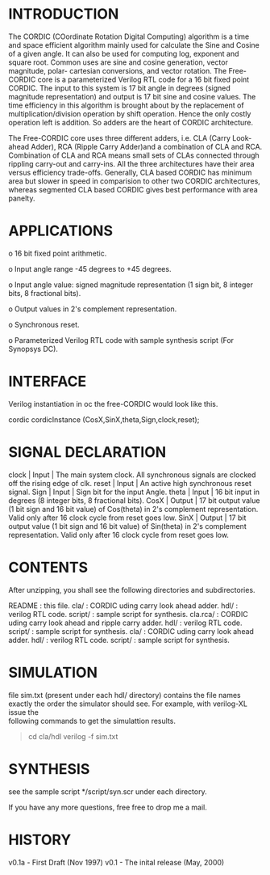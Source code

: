 # INTRODUCTION

The CORDIC (COordinate Rotation Digital Computing) algorithm is a time and
space efficient algorithm mainly used for calculate the Sine and Cosine of
a given angle.  It can also be used for computing log, exponent and square
root. Common uses are sine and cosine generation, vector magnitude, polar-
cartesian conversions, and vector rotation. The Free-CORDIC core is a
parameterized Verilog RTL code for a 16 bit fixed point CORDIC.  The input
to this system is 17 bit angle in degrees (signed magnitude representation)
and output is 17 bit sine and cosine values. The time efficiency in this
algorithm is brought about by the replacement of multiplication/division
operation by shift operation. Hence the only costly operation left is
addition.  So adders are the heart of CORDIC architecture.  

The Free-CORDIC core uses three different adders, i.e. CLA (Carry Look-ahead
Adder), RCA (Ripple Carry Adder)and a combination of CLA and RCA. Combination
of CLA and RCA means small sets of CLAs connected through rippling carry-out
and carry-ins. All the three architectures have their area versus efficiency
trade-offs. Generally, CLA based CORDIC has minimum area but slower in speed
in comparision to other two CORDIC architectures, whereas segmented CLA based
CORDIC gives best performance with area panelty.


# APPLICATIONS

 o 16 bit fixed point arithmetic.

 o Input angle range -45 degrees to +45 degrees. 

 o Input angle value: signed magnitude representation (1 sign bit, 8 integer
   bits, 8 fractional bits).

 o Output values in 2's complement representation. 

 o Synchronous reset. 

 o Parameterized Verilog RTL code with sample synthesis script (For Synopsys
   DC). 


# INTERFACE

Verilog instantiation in oc the free-CORDIC would look like this.

cordic cordicInstance (CosX,SinX,theta,Sign,clock,reset);

# SIGNAL DECLARATION

clock | Input | The main system clock.  All synchronous signals are clocked 
                off the rising edge of clk.
reset | Input  | An active high synchronous reset signal.
Sign  | Input  | Sign bit for the input Angle.
theta | Input  | 16 bit input in degrees (8 integer bits, 8 fractional bits).
CosX  | Output | 17 bit output value (1 bit sign and 16 bit value) of Cos(theta)
                 in 2's complement representation. Valid only after 16 clock
                 cycle from reset goes low.
SinX  | Output | 17 bit output value (1 bit sign and 16 bit value) of Sin(theta)
                 in 2's complement representation. Valid only after 16 clock
                 cycle from reset goes low.

# CONTENTS

After unzipping, you shall see the following directories and subdirectories.

README    : this file.
cla/      : CORDIC uding carry look ahead adder.
  hdl/    : verilog RTL code.
  script/ : sample script for synthesis.
cla.rca/  : CORDIC uding carry look ahead and ripple carry adder.
  hdl/    : verilog RTL code.
  script/ : sample script for synthesis.
cla/      : CORDIC uding carry look ahead adder.
  hdl/    : verilog RTL code.
  script/ : sample script for synthesis.

# SIMULATION

file sim.txt (present under each hdl/ directory) contains the file names exactly
the order the simulator should see. For example, with verilog-XL issue the\
following commands to get the simulattion results.

> cd cla/hdl
> verilog -f sim.txt

# SYNTHESIS

see the sample script */script/syn.scr under each directory.

If you have any more questions, free free to drop me a mail.

# HISTORY

v0.1a - First Draft (Nov 1997)
v0.1  - The inital release (May, 2000)
